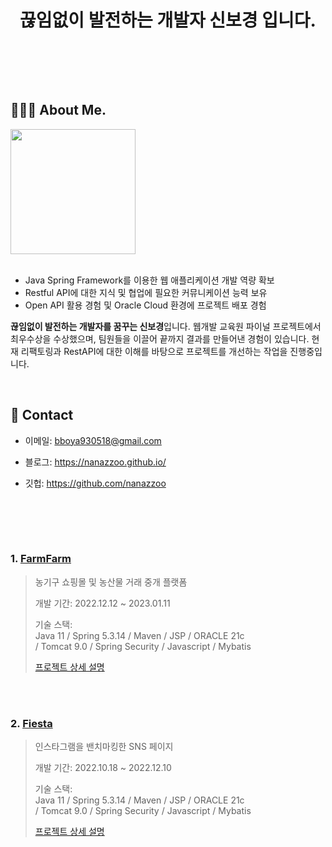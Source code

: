 <div align="center">
  
</br></br>


# 끊임없이 발전하는 개발자 신보경 입니다.


</br></br>
</div>


</br>

## 👩🏻‍💻 About Me.

<img src="https://user-images.githubusercontent.com/101784680/222878724-7795f7d5-1ddd-47b2-80f7-bbd5aee65591.jpg"  width="200" height="200"/>

</br>
</br>
  


- Java Spring Framework를 이용한 웹 애플리케이션 개발 역량 확보
- Restful API에 대한 지식 및 협업에 필요한 커뮤니케이션 능력 보유
- Open API 활용 경험 및 Oracle Cloud 환경에 프로젝트 배포 경험

**끊임없이 발전하는 개발자를 꿈꾸는 신보경**입니다. 
웹개발 교육원 파이널 프로젝트에서 최우수상을 수상했으며, 팀원들을 이끌어 끝까지 결과를 만들어낸 경험이 있습니다. 
현재 리팩토링과 RestAPI에 대한 이해를 바탕으로 프로젝트를 개선하는 작업을 진행중입니다.

</br>

## :pushpin: Contact

  
- 이메일: bboya930518@gmail.com

- 블로그: https://nanazzoo.github.io/

- 깃헙: https://github.com/nanazzoo
  
</div>
</br>



</br></br>

### 1. [FarmFarm](http://129.154.53.250:8080/)
>농기구 쇼핑몰 및 농산물 거래 중개 플랫폼
>
>개발 기간: 2022.12.12 ~ 2023.01.11
>
>기술 스택:  
>Java 11 / Spring 5.3.14 / Maven / JSP / ORACLE 21c  
>/ Tomcat 9.0 / Spring Security / Javascript / Mybatis  
>
>[프로젝트 상세 설명](https://github.com/nanazzoo/FarmFarm)

</br></br>


### 2. [Fiesta](http://146.56.188.235:8080/)
>인스타그램을 밴치마킹한 SNS 페이지 
>
>개발 기간: 2022.10.18 ~ 2022.12.10  
>  
>기술 스택:  
>Java 11 / Spring 5.3.14 / Maven / JSP / ORACLE 21c  
>/ Tomcat 9.0 / Spring Security / Javascript / Mybatis 
>  
>[프로젝트 상세 설명](https://github.com/nanazzoo/Fiesta)
